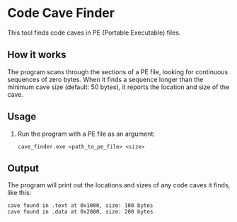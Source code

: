 # Code Cave Finder

This tool finds code caves in PE (Portable Executable) files.

## How it works

The program scans through the sections of a PE file, looking for continuous sequences of zero bytes. When it finds a sequence longer than the minimum cave size (default: 50 bytes), it reports the location and size of the cave.

## Usage

1. Run the program with a PE file as an argument:

   ```
   cave_finder.exe <path_to_pe_file> <size>
   ```

## Output

The program will print out the locations and sizes of any code caves it finds, like this:

```
cave found in .text at 0x1000, size: 100 bytes
cave found in .data at 0x2000, size: 200 bytes
```
